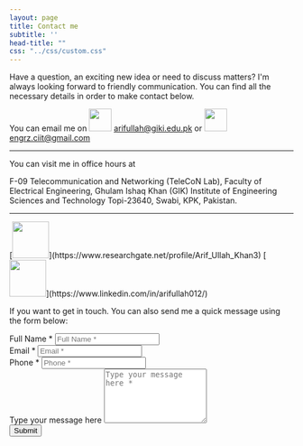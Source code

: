 ```yaml
---
layout: page
title: Contact me
subtitle: ''
head-title: ""
css: "../css/custom.css"
---
```


<p>Have a question, an exciting new idea or need to discuss matters? I'm always looking forward to friendly communication. You can find all the necessary details in order to make contact below.</p>
<p>You can email me on <img src="../img/email.png" height="40px"> <a href="mailto:arifullah@giki.edu.pk">arifullah@giki.edu.pk</a> or <img src="../img/gmail.png" height="40px"><a href="mailto:engrz.ciit@gmail.com">engrz.ciit@gmail.com</a></p>
<hr>
<p>You can visit me in office hours at</p>
<p>F-09 Telecommunication and Networking (TeleCoN Lab), Faculty of Electrical Engineering, Ghulam Ishaq Khan (GIK) Institute of Engineering Sciences and Technology Topi-23640, Swabi, KPK, Pakistan.</p>
<hr>
[<img src="../img/researchgate.png" height="65px">](https://www.researchgate.net/profile/Arif_Ullah_Khan3)
[<img src="../img/linkedin.png" height="65px">](https://www.linkedin.com/in/arifullah012/)

<p>If you want to get in touch. You can also send me a quick message using the form below:</p>
  
<form method="post" action="">
   <div class="form-group">
      <label class="sr-only" for="fname">Full Name *</label>
      <input class="required form-control" id="fname" name="fname" placeholder="Full Name&nbsp;*" type="text">
   </div>
   <div class="form-group">
      <label class="sr-only" for="contactEmail">Email *</label>
      <input class="required form-control h5-email" id="contactEmail" name="contactEmail" placeholder="Email&nbsp;*" type="text">
   </div>
   <div class="form-group">
      <label class="sr-only" for="contactPhone">Phone *</label>
      <input class="required form-control h5-phone" id="contactPhone" name="contactPhone" placeholder="Phone&nbsp;*" type="text">
   </div>
   <div class="form-group">
      <label class="sr-only" for="comment">Type your message here</label>
      <textarea class="required form-control" id="comment" name="comment" placeholder="Type your message here&nbsp;*" rows="6"></textarea>
     <input type="hidden" name="_next" value="?message=Your message was sent successfully, thanks!" />
   </div>
   <button class="btn btn-accent btn-primary" type="submit">Submit</button>
</form>
